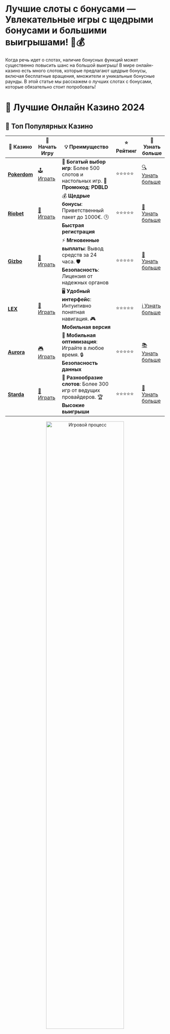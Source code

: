 # **Лучшие слоты с бонусами — Увлекательные игры с щедрыми бонусами и большими выигрышами! 🎰💰**

Когда речь идет о слотах, наличие бонусных функций может существенно повысить шанс на большой выигрыш! В мире онлайн-казино есть много слотов, которые предлагают щедрые бонусы, включая бесплатные вращения, множители и уникальные бонусные раунды. В этой статье мы расскажем о лучших слотах с бонусами, которые обязательно стоит попробовать!

# 🎰 Лучшие Онлайн Казино 2024

## 🌟 Топ Популярных Казино

| 🎲 **Казино** | 🔗 **Начать Игру** | 💡 **Преимущество** | ⭐ **Рейтинг** | 🔗 **Узнать больше** |
|--------------|---------------------|---------------------|----------------|----------------------|
| [**Pokerdom**](https://brandplay.link/4k77v2yx) | [🕹️ Играть](https://brandplay.link/4k77v2yx) | 🎉 **Богатый выбор игр**: Более 500 слотов и настольных игр. 🎁 **Промокод**: **PDBLD** | ⭐⭐⭐⭐⭐ | [🔍 Узнать больше](https://brandplay.link/4k77v2yx) |
| [**Riobet**](https://brandplay.link/7xBLTPyj) | [🎰 Играть](https://brandplay.link/7xBLTPyj) | 💰 **Щедрые бонусы**: Приветственный пакет до 1000€. 🕒 **Быстрая регистрация** | ⭐⭐⭐⭐⭐ | [📖 Узнать больше](https://brandplay.link/7xBLTPyj) |
| [**Gizbo**](https://brandplay.link/bprXw4YV) | [🎲 Играть](https://brandplay.link/bprXw4YV) | ⚡ **Мгновенные выплаты**: Вывод средств за 24 часа. 🛡️ **Безопасность**: Лицензия от надежных органов | ⭐⭐⭐⭐⭐ | [📝 Узнать больше](https://brandplay.link/bprXw4YV) |
| [**LEX**](https://brandplay.link/zW4hdDFV) | [🤑 Играть](https://brandplay.link/zW4hdDFV) | 🖥️ **Удобный интерфейс**: Интуитивно понятная навигация. 🎮 **Мобильная версия** | ⭐⭐⭐⭐⭐ | [ℹ️ Узнать больше](https://brandplay.link/zW4hdDFV) |
| [**Aurora**](https://10trafic-stat2.com/click/668546556bcc6313411604bd/6766/13032/subaccount) | [🎮 Играть](https://10trafic-stat2.com/click/668546556bcc6313411604bd/6766/13032/subaccount) | 📱 **Мобильная оптимизация**: Играйте в любое время. 🔒 **Безопасность данных** | ⭐⭐⭐⭐⭐ | [📚 Узнать больше](https://10trafic-stat2.com/click/668546556bcc6313411604bd/6766/13032/subaccount) |
| [**Starda**](https://brandplay.link/fB7xwRFL) | [🎯 Играть](https://brandplay.link/fB7xwRFL) | 🎰 **Разнообразие слотов**: Более 300 игр от ведущих провайдеров. 🏆 **Высокие выигрыши** | ⭐⭐⭐⭐⭐ | [🔎 Узнать больше](https://brandplay.link/fB7xwRFL) |

<div align="center">
    <img src="https://i.pinimg.com/originals/87/9e/b9/879eb9354dd0699582408b68f2e253b2.gif" alt="Игровой процесс" width="70%">
</div>

## 💎 Лучшие Бонусы и Акции

| 🎲 **Казино** | 🔗 **Начать Игру** | 💡 **Преимущество** | ⭐ **Рейтинг** | 🔗 **Узнать больше** |
|--------------|---------------------|---------------------|----------------|----------------------|
| [**Kometa**](https://brandplay.link/8ZymQJV8) | [🎰 Играть](https://brandplay.link/8ZymQJV8) | 🎁 **Эксклюзивные бонусы**: Регулярные акции и промо. 🔄 **Программы лояльности** | ⭐⭐⭐⭐☆ | [🔍 Узнать больше](https://brandplay.link/8ZymQJV8) |
| [**R7**](https://brandplay.link/bMd3Yjsw) | [🕹️ Играть](https://brandplay.link/bMd3Yjsw) | 🕒 **Круглосуточная поддержка**: Всегда на связи. 💸 **Высокие лимиты** | ⭐⭐⭐⭐☆ | [📖 Узнать больше](https://brandplay.link/bMd3Yjsw) |
| [**7K**](https://brandplay.link/BvQyFShp) | [🎲 Играть](https://brandplay.link/BvQyFShp) | 🌟 **Эксклюзивные бонусы**: Только для VIP игроков. 🎉 **Сезонные акции** | ⭐⭐⭐⭐☆ | [📝 Узнать больше](https://brandplay.link/BvQyFShp) |
| [**Kent**](https://brandplay.link/Fv2WP3js) | [🤑 Играть](https://brandplay.link/Fv2WP3js) | 📈 **Высокий RTP**: Более 98%. 💼 **Профессиональная поддержка** | ⭐⭐⭐⭐☆ | [ℹ️ Узнать больше](https://brandplay.link/Fv2WP3js) |
| [**1Xslots**](https://brandplay.link/hSB1khtr) | [🎮 Играть](https://brandplay.link/hSB1khtr) | 🎉 **Множество акций**: Еженедельные бонусы и турниры. 🛡️ **Безопасность** | ⭐⭐⭐⭐☆ | [📚 Узнать больше](https://brandplay.link/hSB1khtr) |
| [**Gama**](https://brandplay.link/j6NMKsDz) | [🎯 Играть](https://brandplay.link/j6NMKsDz) | 🔍 **Интуитивный интерфейс**: Легкость использования. 🏅 **Престижные турниры** | ⭐⭐⭐⭐☆ | [🔎 Узнать больше](https://brandplay.link/j6NMKsDz) |

<div align="center">
    <img src="https://i.pinimg.com/originals/87/9e/b9/879eb9354dd0699582408b68f2e253b2.gif" alt="Игровой процесс" width="70%">
</div>

## 🚀 Быстрые Выигрыши и Поддержка

| 🎲 **Казино** | 🔗 **Начать Игру** | 💡 **Преимущество** | ⭐ **Рейтинг** | 🔗 **Узнать больше** |
|--------------|---------------------|---------------------|----------------|----------------------|
| [**Onion**](https://brandplay.link/zBGRVpQ9) | [🎰 Играть](https://brandplay.link/zBGRVpQ9) | 🤑 **Низкие ставки**: Идеально для начинающих. 🔄 **Быстрые выводы** | ⭐⭐⭐⭐☆ | [🔍 Узнать больше](https://brandplay.link/zBGRVpQ9) |
| [**Чемпион**](https://temon-gter.cfd/go/lRq?p80412p304504pcc44t17455) | [🕹️ Играть](https://temon-gter.cfd/go/lRq?p80412p304504pcc44t17455) | 🏅 **Лояльная программа**: Награды за активность. 🎁 **Ежемесячные бонусы** | ⭐⭐⭐⭐☆ | [📖 Узнать больше](https://temon-gter.cfd/go/lRq?p80412p304504pcc44t17455) |
| [**Vavada**](https://vavadapartner.pro/?promo=ea5c9275-6854-4505-94fc-95ab18221945-linkb2) | [🎲 Играть](https://vavadapartner.pro/?promo=ea5c9275-6854-4505-94fc-95ab18221945-linkb2) | 🚀 **Быстрая регистрация**: Начните играть мгновенно. 🔐 **Безопасные транзакции** | ⭐⭐⭐⭐☆ | [📝 Узнать больше](https://vavadapartner.pro/?promo=ea5c9275-6854-4505-94fc-95ab18221945-linkb2) |
| [**Friends**](https://gofriends.kim/linkb2) | [🤑 Играть](https://gofriends.kim/linkb2) | 🤝 **Социальные игры**: Играйте с друзьями. 🌐 **Мультиплатформенность** | ⭐⭐⭐⭐☆ | [ℹ️ Узнать больше](https://gofriends.kim/linkb2) |
| [**1WIN**](https://brandplay.link/smXVpBbG) | [🎮 Играть](https://brandplay.link/smXVpBbG) | 🏆 **Спортивные ставки**: Широкий выбор видов спорта. 💵 **Высокие коэффициенты** | ⭐⭐⭐⭐☆ | [📚 Узнать больше](https://brandplay.link/smXVpBbG) |
| [**Drip**](https://drp-ircp01.com/c07e6a3db) | [🎯 Играть](https://drp-ircp01.com/c07e6a3db) | 🌐 **Инновационные игры**: Новейшие игровые технологии. 🛡️ **Высокая безопасность** | ⭐⭐⭐⭐☆ | [🔎 Узнать больше](https://drp-ircp01.com/c07e6a3db) |
| [**JoyCasino**](https://rpc30.call2me.pro/?/ru/registration?apkpop=0&partner=p24970p3291217pc98f) | [🎰 Играть](https://rpc30.call2me.pro/?/ru/registration?apkpop=0&partner=p24970p3291217pc98f) | 🎁 **Приятные бонусы**: Ежедневные акции и подарки. 🕹️ **Разнообразие игр** | ⭐⭐⭐⭐☆ | [🔍 Узнать больше](https://rpc30.call2me.pro/?/ru/registration?apkpop=0&partner=p24970p3291217pc98f) |

<div align="center">
    <img src="https://i.pinimg.com/originals/87/9e/b9/879eb9354dd0699582408b68f2e253b2.gif" alt="Игровой процесс" width="70%">
</div>
---

✨ **Выбирайте лучшее казино для себя и наслаждайтесь игрой! Удачи!** ✨
![Лучшие слоты с бонусами](https://i.pinimg.com/originals/a9/29/6e/a9296ea1cf6a7c20a985e593451f0323.png)

### 1. **Что такое слоты с бонусами?** 🎮🎉

Слоты с бонусами — это игры, которые предлагают игрокам дополнительные функции, такие как бесплатные спины, множители или дополнительные раунды, помимо стандартного игрового процесса. Эти бонусы значительно увеличивают шансы на получение выигрышей и делают игру еще более увлекательной.

В таких слотах бонусы могут быть активированы с помощью специальных символов, таких как **Скаттер** или **Дикий символ**, и они могут предложить:

- **Бесплатные вращения (фриспины)**: когда символы фриспинов активируют раунд с бесплатными вращениями.
- **Множители**: увеличивают ваши выигрыши в несколько раз.
- **Выбор бонусного раунда**: игроки могут выбирать свой бонусный путь, который приведет к дополнительным наградам.

### 2. **Топ слотов с бонусами** 🎰💎

Вот несколько лучших слотов, которые предлагают щедрые бонусы и увеличивают шансы на победу:

#### 2.1 **Sweet Bonanza — Слот с фриспинами и множителями 🍬🎉**

**Sweet Bonanza** от Pragmatic Play — это слот, который подарит вам огромное количество фриспинов и множителей, которые могут превратить любой спин в настоящий выигрышный момент. Бонусная игра в **Sweet Bonanza** активируется при выпадении определенного количества символов Скаттер, что позволяет получить до 100 бесплатных вращений! 

Особенности:
- Множители до x100.
- Возможность выиграть большие суммы с бонусами.
- Яркая, сладкая тематика, которая не оставит вас равнодушными.

#### 2.2 **Gates of Olympus — Множители и бонусы от самого Зевса ⚡👑**

В **Gates of Olympus** игроки могут насладиться удивительным бонусным раундом с множителями и бесплатными вращениями. Зевс дарует вам шанс на увеличение выигрыша с каждым спином! В игре активируются множители до x500, что делает игру особенно прибыльной.

Особенности:
- Множители до x500.
- Бесплатные спины с возможностью увеличения выигрыша.
- Уникальная тема, основанная на мифологии.

#### 2.3 **The Dog House Megaways — Веселые собачки и щедрые бонусы 🐕🎰**

**The Dog House Megaways** — это слот с механикой **Megaways**, который предлагает множество способов для выигрыша. В бонусном раунде с бесплатными вращениями могут появляться дикие символы с множителями, которые значительно увеличивают вероятность крупных выигрышей.

Особенности:
- До 117,649 способов для выигрыша.
- Бесплатные вращения с дикими символами и множителями.
- Увлекательная и забавная тематика с милыми собаками.

#### 2.4 **Book of Dead — Книга мертвых и бонусы на каждый спин 📚💀**

В **Book of Dead** от Play'n GO каждый спин может принести вам не только выигрыш, но и бонусный раунд с бесплатными вращениями. Символы **Скаттер** активируют 10 фриспинов, и в этих вращениях символы могут расширяться, увеличивая шансы на большие выигрыши.

Особенности:
- 10 бесплатных вращений с расширяющимися символами.
- Символы Скаттер для активации бонуса.
- Популярная тематика, основанная на Древнем Египте.

#### 2.5 **Wolf Gold — Вилд и бонусы с джекпотами 🌕🐺**

**Wolf Gold** — это слот от Pragmatic Play с захватывающим бонусным раундом. Существует два типа джекпотов, которые могут быть активированы во время бонусного раунда, что дает шанс на получение крупного выигрыша.

Особенности:
- Джекпоты и бесплатные вращения.
- Дикий символ с множителями.
- Прекрасная тематика дикой природы.

### 3. **Почему стоит играть в слоты с бонусами?** 💡💰

Слоты с бонусами предлагают гораздо больше шансов на выигрыш по сравнению с обычными слотами. Бонусные функции могут значительно увеличить ваш выигрыш, и это делает игру более увлекательной и прибыльной. Некоторые бонусы могут принести вам огромные множители, бесплатные вращения или даже джекпоты, что увеличивает вероятность получения значительных выплат.

### 4. **Заключение: Слоты с бонусами — отличный выбор для игроков!** 🎰✨

Если вы хотите увеличить свои шансы на выигрыш и сделать игровое время еще более захватывающим, слоты с бонусами — это то, что вам нужно! Множители, фриспины и другие бонусы не только увеличивают ваши шансы на большие выигрыши, но и делают игровой процесс намного более интересным и динамичным.

Попробуйте эти слоты с бонусами и испытайте удачу уже сегодня! 🎉💎
